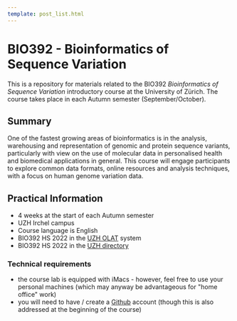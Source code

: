 ```yaml
---
template: post_list.html
---
```


# BIO392 - Bioinformatics of Sequence Variation

This is a repository for materials related to the BIO392 _Bioinformatics of Sequence Variation_ introductory course at the University of Zürich. The course takes place in each Autumn semester (September/October).

## Summary

One of the fastest growing areas of bioinformatics is in the analysis, warehousing and representation of genomic and protein sequence variants, particularly with view on the use of molecular data in personalised health and biomedical applications in general. This course will engage participants to explore common data formats, online resources and analysis techniques, with a focus on human genome variation data.

## Practical Information

* 4 weeks at the start of each Autumn semester
* UZH Irchel campus
* Course language is English
* BIO392 HS 2022 in the [UZH OLAT](https://lms.uzh.ch/auth/RepositoryEntry/17250386425/CourseNode/85421310414617) system
* BIO392 HS 2022 in the [UZH directory](https://studentservices.uzh.ch/uzh/anonym/vvz/index.html#/details/2022/003/SM/50920456)


### Technical requirements

* the course lab is equipped with iMacs - however, feel free to use your personal machines (which may anyway be advantageous for "home office" work)
* you will need to have / create a [Github](https://github.com) account (though
this is also addressed at the beginning of the course)

